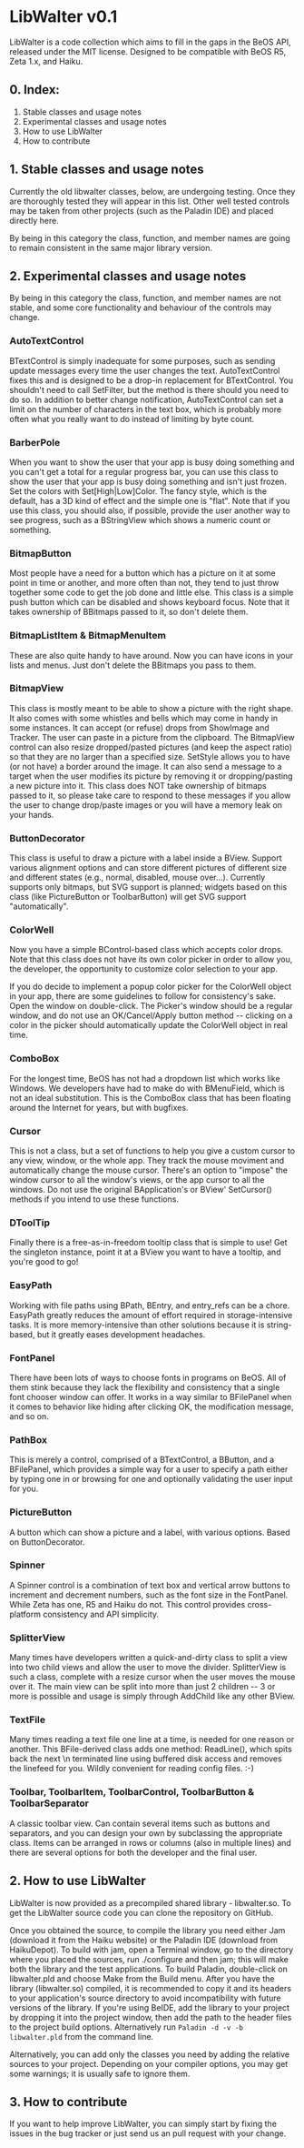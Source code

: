 # LibWalter v0.1

LibWalter is a code collection which aims to fill in the gaps in the BeOS API, released under the MIT license. Designed to be compatible with BeOS R5, Zeta 1.x, and Haiku.

## 0. Index:

1. Stable classes and usage notes
2. Experimental classes and usage notes
3. How to use LibWalter
4. How to contribute

## 1. Stable classes and usage notes

Currently the old libwalter classes, below, are undergoing testing. Once they are thoroughly tested they will appear in this list. Other well tested controls
may be taken from other projects (such as the Paladin IDE) and placed directly here.

By being in this category the class, function, and member names are going to remain consistent in the same major library version.

## 2. Experimental classes and usage notes

By being in this category the class, function, and member names are not stable, and some core functionality and behaviour of the controls may change.

### AutoTextControl

BTextControl is simply inadequate for some purposes, such as sending update messages every time the user changes the text. AutoTextControl fixes this and is designed to be a drop-in replacement for BTextControl. You shouldn't need to call SetFilter, but the method is there should you need to do so. In addition to better change notification, AutoTextControl can set a limit on the number of characters in the text box, which is probably more often what you really want to do instead of limiting by byte count.

### BarberPole

When you want to show the user that your app is busy doing something and you can't get a total for a regular progress bar, you can use this class to show the user that your app is busy doing something and isn't just frozen. Set the colors with Set[High|Low]Color. The fancy style, which is the default, has a 3D kind of effect and the simple one is "flat". Note that if you use this class, you should also, if possible, provide the user another way to see progress, such as a BStringView which shows a numeric count or something.

### BitmapButton

Most people have a need for a button which has a picture on it at some point in time or another, and more often than not, they tend to just throw together some code to get the job done and little else. This class is a simple push button which can be disabled and shows keyboard focus. Note that it takes ownership of BBitmaps passed to it, so don't delete them.

### BitmapListItem & BitmapMenuItem

These are also quite handy to have around. Now you can have icons in your lists and menus. Just don't delete the BBitmaps you pass to them.

### BitmapView

This class is mostly meant to be able to show a picture with the right shape. It also comes with some whistles and bells which may come in handy in some instances. It can accept (or refuse) drops from ShowImage and Tracker. The user can paste in a picture from the clipboard. The BitmapView control can also resize dropped/pasted pictures (and keep the aspect ratio) so that they are no larger than a specified size. SetStyle allows you to have (or not have) a border around the image. It can also send a message to a target when the user modifies its picture by removing it or dropping/pasting a new picture into it. This class does NOT take ownership of bitmaps passed to it, so please take care to respond to these messages if you allow the user to change drop/paste images or you will have a memory leak on your hands.

### ButtonDecorator

This class is useful to draw a picture with a label inside a BView. Support various alignment options and can store different pictures of different size and different states (e.g., normal, disabled, mouse over...). Currently supports only bitmaps, but SVG support is planned; widgets based on this class (like PictureButton or ToolbarButton) will get SVG support "automatically".

### ColorWell

Now you have a simple BControl-based class which accepts color drops. Note that this class does not have its own color picker in order to allow you, the developer, the opportunity to customize color selection to your app.

If you do decide to implement a popup color picker for the ColorWell object in your app, there are some guidelines to follow for consistency's sake. Open the window on double-click. The Picker's window should be a regular window, and do not use an OK/Cancel/Apply button method -- clicking on a color in the picker should automatically update the ColorWell object in real time.

### ComboBox

For the longest time, BeOS has not had a dropdown list which works like Windows. We developers have had to make do with BMenuField, which is not an ideal substitution. This is the ComboBox class that has been floating around the Internet for years, but with bugfixes.

### Cursor

This is not a class, but a set of functions to help you give a custom cursor to any view, window, or the whole app. They track the mouse moviment and automatically change the mouse cursor. There's an option to "impose" the window cursor to all the window's views, or the app cursor to all the windows. Do not use the original BApplication's or BView' SetCursor() methods if you intend to use these functions.

### DToolTip

Finally there is a free-as-in-freedom tooltip class that is simple to use! Get the singleton instance, point it at a BView you want to have a tooltip, and you're good to go!

### EasyPath

Working with file paths using BPath, BEntry, and entry_refs can be a chore. EasyPath greatly reduces the amount of effort required in storage-intensive tasks. It is more memory-intensive than other solutions because it is string-based, but it greatly eases development headaches.

### FontPanel

There have been lots of ways to choose fonts in programs on BeOS. All of them stink because they lack the flexibility and consistency that a single font chooser window can offer. It works in a way similar to BFilePanel when it comes to behavior like hiding after clicking OK, the modification message, and so on.

### PathBox

This is merely a control, comprised of a BTextControl, a BButton, and a BFilePanel, which provides a simple way for a user to specify a path either by typing one in or browsing for one and optionally validating the user input for you.

### PictureButton

A button which can show a picture and a label, with various options. Based on ButtonDecorator.

### Spinner

A Spinner control is a combination of text box and vertical arrow buttons to increment and decrement numbers, such as the font size in the FontPanel. While Zeta has one, R5 and Haiku do not. This control provides cross-platform consistency and API simplicity.

### SplitterView

Many times have developers written a quick-and-dirty class to split a view into two child views and allow the user to move the divider. SplitterView is such a class, complete with a resize cursor when the user moves the mouse over it. The main view can be split into more than just 2 children -- 3 or more is possible and usage is simply through AddChild like any other BView.

### TextFile

Many times reading a text file one line at a time, is needed for one reason or another. This BFile-derived class adds one method: ReadLine(), which spits back the next \n terminated line using buffered disk access and removes the linefeed for you. Wildly convenient for reading config files. :-)

### Toolbar, ToolbarItem, ToolbarControl, ToolbarButton & ToolbarSeparator

A classic toolbar view. Can contain several items such as buttons and separators, and you can design your own by subclassing the appropriate class. Items can be arranged in rows or columns (also in multiple lines) and there are several options for both the developer and the final user.

## 2. How to use LibWalter

LibWalter is now provided as a precompiled shared library - libwalter.so. To get the LibWalter source code you can clone the repository on GitHub.

Once you obtained the source, to compile the library you need either Jam (download it from the Haiku website) or the Paladin IDE (download from HaikuDepot). To build with jam, open a Terminal window, go to the directory where you placed the sources, run ./configure and then jam; this will make both the library and the test applications. To build Paladin, double-click on libwalter.pld and choose Make from the Build menu.
After you have the library (libwalter.so) compiled, it is recommended to copy it and its headers to your application's source directory to avoid incompatibility with future versions of the library. If you're using BeIDE, add the library to your project by dropping it into the project window, then add the path to the header files to the project build options. Alternatively run ```Paladin -d -v -b libwalter.pld``` from the command line.

Alternatively, you can add only the classes you need by adding the relative sources to your project.  Depending on your compiler options, you may get some warnings; it is usually safe to ignore them.


## 3. How to contribute

If you want to help improve LibWalter, you can simply start by fixing the issues in the bug tracker or just send us an pull request with your change.
